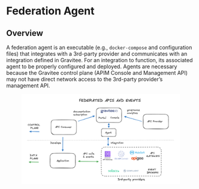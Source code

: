 # Federation Agent

## Overview

A federation agent is an executable (e.g., `docker-compose` and configuration files) that integrates with a 3rd-party provider and communicates with an integration defined in Gravitee. For an integration to function, its associated agent to be properly configured and deployed. Agents are necessary because the Gravitee control plane (APIM Console and Management API) may not have direct network access to the 3rd-party provider’s management API.

<figure><img src="../../../.gitbook/assets/federation agent diagram.png" alt=""><figcaption></figcaption></figure>


